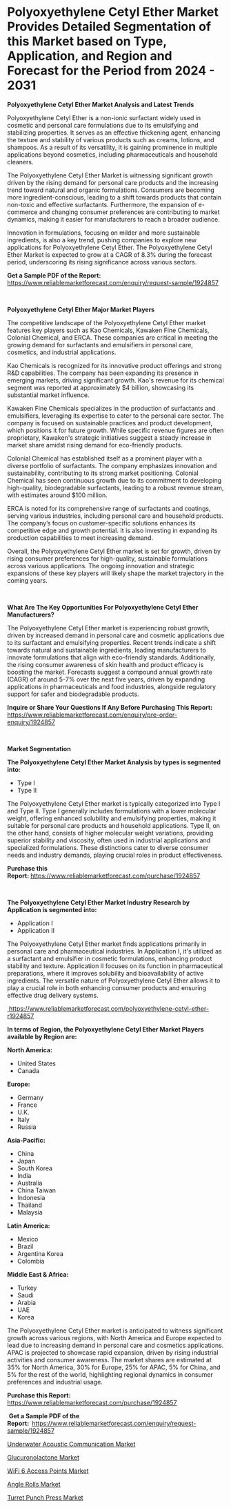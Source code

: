 <p><h1>Polyoxyethylene Cetyl Ether Market Provides Detailed Segmentation of this Market based on Type, Application, and Region and Forecast for the Period from 2024 - 2031</h1></p><p><strong>Polyoxyethylene Cetyl Ether Market Analysis and Latest Trends</strong></p>
<p><p>Polyoxyethylene Cetyl Ether is a non-ionic surfactant widely used in cosmetic and personal care formulations due to its emulsifying and stabilizing properties. It serves as an effective thickening agent, enhancing the texture and stability of various products such as creams, lotions, and shampoos. As a result of its versatility, it is gaining prominence in multiple applications beyond cosmetics, including pharmaceuticals and household cleaners.</p><p>The Polyoxyethylene Cetyl Ether Market is witnessing significant growth driven by the rising demand for personal care products and the increasing trend toward natural and organic formulations. Consumers are becoming more ingredient-conscious, leading to a shift towards products that contain non-toxic and effective surfactants. Furthermore, the expansion of e-commerce and changing consumer preferences are contributing to market dynamics, making it easier for manufacturers to reach a broader audience.</p><p>Innovation in formulations, focusing on milder and more sustainable ingredients, is also a key trend, pushing companies to explore new applications for Polyoxyethylene Cetyl Ether. The Polyoxyethylene Cetyl Ether Market is expected to grow at a CAGR of 8.3% during the forecast period, underscoring its rising significance across various sectors.</p></p>
<p><strong>Get a Sample PDF of the Report:&nbsp;</strong> <a href="https://www.reliablemarketforecast.com/enquiry/request-sample/1924857?utm_campaign=1600&utm_medium=2&utm_source=Github&utm_content=ia&utm_term=24102024&utm_id=polyoxyethylene-cetyl-ether">https://www.reliablemarketforecast.com/enquiry/request-sample/1924857</a></p>
<p>&nbsp;</p>
<p><strong>Polyoxyethylene Cetyl Ether Major Market Players</strong></p>
<p><p>The competitive landscape of the Polyoxyethylene Cetyl Ether market features key players such as Kao Chemicals, Kawaken Fine Chemicals, Colonial Chemical, and ERCA. These companies are critical in meeting the growing demand for surfactants and emulsifiers in personal care, cosmetics, and industrial applications.</p><p>Kao Chemicals is recognized for its innovative product offerings and strong R&D capabilities. The company has been expanding its presence in emerging markets, driving significant growth. Kao's revenue for its chemical segment was reported at approximately $4 billion, showcasing its substantial market influence.</p><p>Kawaken Fine Chemicals specializes in the production of surfactants and emulsifiers, leveraging its expertise to cater to the personal care sector. The company is focused on sustainable practices and product development, which positions it for future growth. While specific revenue figures are often proprietary, Kawaken's strategic initiatives suggest a steady increase in market share amidst rising demand for eco-friendly products.</p><p>Colonial Chemical has established itself as a prominent player with a diverse portfolio of surfactants. The company emphasizes innovation and sustainability, contributing to its strong market positioning. Colonial Chemical has seen continuous growth due to its commitment to developing high-quality, biodegradable surfactants, leading to a robust revenue stream, with estimates around $100 million.</p><p>ERCA is noted for its comprehensive range of surfactants and coatings, serving various industries, including personal care and household products. The company’s focus on customer-specific solutions enhances its competitive edge and growth potential. It is also investing in expanding its production capabilities to meet increasing demand.</p><p>Overall, the Polyoxyethylene Cetyl Ether market is set for growth, driven by rising consumer preferences for high-quality, sustainable formulations across various applications. The ongoing innovation and strategic expansions of these key players will likely shape the market trajectory in the coming years.</p></p>
<p>&nbsp;</p>
<p><strong>What Are The Key Opportunities For Polyoxyethylene Cetyl Ether Manufacturers?</strong></p>
<p><p>The Polyoxyethylene Cetyl Ether market is experiencing robust growth, driven by increased demand in personal care and cosmetic applications due to its surfactant and emulsifying properties. Recent trends indicate a shift towards natural and sustainable ingredients, leading manufacturers to innovate formulations that align with eco-friendly standards. Additionally, the rising consumer awareness of skin health and product efficacy is boosting the market. Forecasts suggest a compound annual growth rate (CAGR) of around 5-7% over the next five years, driven by expanding applications in pharmaceuticals and food industries, alongside regulatory support for safer and biodegradable products.</p></p>
<p><strong>Inquire or Share Your Questions If Any Before Purchasing This Report:</strong> <a href="https://www.reliablemarketforecast.com/enquiry/pre-order-enquiry/1924857?utm_campaign=1600&utm_medium=2&utm_source=Github&utm_content=ia&utm_term=24102024&utm_id=polyoxyethylene-cetyl-ether">https://www.reliablemarketforecast.com/enquiry/pre-order-enquiry/1924857</a></p>
<p>&nbsp;</p>
<p><strong>Market Segmentation</strong></p>
<p><strong>The Polyoxyethylene Cetyl Ether Market Analysis by types is segmented into:</strong></p>
<p><ul><li>Type I</li><li>Type II</li></ul></p>
<p><p>The Polyoxyethylene Cetyl Ether market is typically categorized into Type I and Type II. Type I generally includes formulations with a lower molecular weight, offering enhanced solubility and emulsifying properties, making it suitable for personal care products and household applications. Type II, on the other hand, consists of higher molecular weight variations, providing superior stability and viscosity, often used in industrial applications and specialized formulations. These distinctions cater to diverse consumer needs and industry demands, playing crucial roles in product effectiveness.</p></p>
<p><strong>Purchase this Report:&nbsp;</strong><a href="https://www.reliablemarketforecast.com/purchase/1924857?utm_campaign=1600&utm_medium=2&utm_source=Github&utm_content=ia&utm_term=24102024&utm_id=polyoxyethylene-cetyl-ether">https://www.reliablemarketforecast.com/purchase/1924857</a></p>
<p>&nbsp;</p>
<p><strong>The Polyoxyethylene Cetyl Ether Market Industry Research by Application is segmented into:</strong></p>
<p><ul><li>Application I</li><li>Application II</li></ul></p>
<p><p>The Polyoxyethylene Cetyl Ether market finds applications primarily in personal care and pharmaceutical industries. In Application I, it's utilized as a surfactant and emulsifier in cosmetic formulations, enhancing product stability and texture. Application II focuses on its function in pharmaceutical preparations, where it improves solubility and bioavailability of active ingredients. The versatile nature of Polyoxyethylene Cetyl Ether allows it to play a crucial role in both enhancing consumer products and ensuring effective drug delivery systems.</p></p>
<p><a href="https://www.reliablemarketforecast.com/polyoxyethylene-cetyl-ether-r1924857?utm_campaign=1600&utm_medium=2&utm_source=Github&utm_content=ia&utm_term=24102024&utm_id=polyoxyethylene-cetyl-ether">&nbsp;https://www.reliablemarketforecast.com/polyoxyethylene-cetyl-ether-r1924857</a></p>
<p><strong>In terms of Region, the Polyoxyethylene Cetyl Ether Market Players available by Region are:</strong></p>
<p>
    <p> <strong> North America: </strong>
        <ul>
            <li>United States</li>
            <li>Canada</li>
        </ul>
        </p> 
    <p> <strong> Europe: </strong>
        <ul>
            <li>Germany</li>
            <li>France</li>
            <li>U.K.</li>
            <li>Italy</li>
            <li>Russia</li>
        </ul>
        </p> 
    <p> <strong> Asia-Pacific: </strong>
        <ul>
            <li>China</li>
            <li>Japan</li>
            <li>South Korea</li>
            <li>India</li>
            <li>Australia</li>
            <li>China Taiwan</li>
            <li>Indonesia</li>
            <li>Thailand</li>
            <li>Malaysia</li>
        </ul>
        </p> 
    <p> <strong> Latin America: </strong>
        <ul>
            <li>Mexico</li>
            <li>Brazil</li>
            <li>Argentina Korea</li>
            <li>Colombia</li>
        </ul>
        </p> 
    <p> <strong> Middle East & Africa: </strong>
        <ul>
            <li>Turkey</li>
            <li>Saudi</li>
            <li>Arabia</li>
            <li>UAE</li>
            <li>Korea</li>
        </ul>
    </p>
    </p>
<p><p>The Polyoxyethylene Cetyl Ether market is anticipated to witness significant growth across various regions, with North America and Europe expected to lead due to increasing demand in personal care and cosmetics applications. APAC is projected to showcase rapid expansion, driven by rising industrial activities and consumer awareness. The market shares are estimated at 35% for North America, 30% for Europe, 25% for APAC, 5% for China, and 5% for the rest of the world, highlighting regional dynamics in consumer preferences and industrial usage.</p></p>
<p><strong>Purchase this Report: </strong><a href="https://www.reliablemarketforecast.com/purchase/1924857?utm_campaign=1600&utm_medium=2&utm_source=Github&utm_content=ia&utm_term=24102024&utm_id=polyoxyethylene-cetyl-ether">https://www.reliablemarketforecast.com/purchase/1924857</a></p>
<p>&nbsp;<strong>Get a Sample PDF of the Report:&nbsp;&nbsp;</strong><a href="https://www.reliablemarketforecast.com/enquiry/request-sample/1924857?utm_campaign=1600&utm_medium=2&utm_source=Github&utm_content=ia&utm_term=24102024&utm_id=polyoxyethylene-cetyl-ether">https://www.reliablemarketforecast.com/enquiry/request-sample/1924857</a></p>
<p><strong></strong></p>
<p><p><a href="https://www.linkedin.com/pulse/future-underwater-acoustic-communication-market-global-z6vde?utm_campaign=1600&utm_medium=2&utm_source=Github&utm_content=ia&utm_term=24102024&utm_id=polyoxyethylene-cetyl-ether">Underwater Acoustic Communication Market</a></p><p><a href="https://www.linkedin.com/pulse/glucuronolactone-market-pulse-144-expansion-blueprint-2024-2031-vjglf?utm_campaign=1600&utm_medium=2&utm_source=Github&utm_content=ia&utm_term=24102024&utm_id=polyoxyethylene-cetyl-ether">Glucuronolactone Market</a></p><p><a href="https://www.linkedin.com/pulse/wifi-6-access-points-market-strategic-insights-product-e2r6e?utm_campaign=1600&utm_medium=2&utm_source=Github&utm_content=ia&utm_term=24102024&utm_id=polyoxyethylene-cetyl-ether">WiFi 6 Access Points Market</a></p><p><a href="https://issuu.com/reportprime-2/docs/angle-rolls-market-size-2030.pptx_546a1a9ffe2e9f?utm_campaign=1600&utm_medium=2&utm_source=Github&utm_content=ia&utm_term=24102024&utm_id=polyoxyethylene-cetyl-ether">Angle Rolls Market</a></p><p><a href="https://issuu.com/reportprime-2/docs/turret-punch-press-market-size-2030_99374f40ecfe2b?utm_campaign=1600&utm_medium=2&utm_source=Github&utm_content=ia&utm_term=24102024&utm_id=polyoxyethylene-cetyl-ether">Turret Punch Press Market</a></p></p>